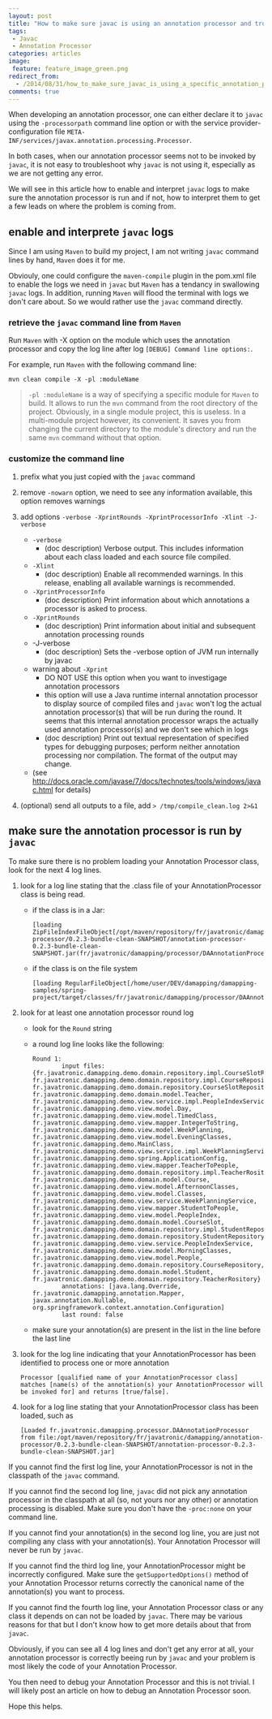 ```yaml
---
layout: post
title: "How to make sure javac is using an annotation processor and troubleshoot when it is not"
tags: 
 - Javac
 - Annotation Processor
categories: articles
image:
 feature: feature_image_green.png
redirect_from:
  - /2014/08/31/how_to_make_sure_javac_is_using_a_specific_annotation_processor.html
comments: true
---
```


When developing an annotation processor, one can either declare it to ```javac``` using the ```-processorpath``` command line option or with the service provider-configuration file ```META-INF/services/javax.annotation.processing.Processor```.

In both cases, when our annotation processor seems not to be invoked by ```javac```, it is not easy to troubleshoot why ```javac``` is not using it, especially as we are not getting any error.

We will see in this article how to enable and interpret ```javac``` logs to make sure the annotation processor is run and if not, how to interpret them to get a few leads on where the problem is coming from.


## enable and interprete ```javac``` logs

Since I am using ```Maven``` to build my project, I am not writing ```javac``` command lines by hand, ```Maven``` does it for me.

Obviouly, one could configure the ```maven-compile``` plugin in the pom.xml file to enable the logs we need in ```javac``` but ```Maven``` has a tendancy in swallowing ```javac``` logs. In addition, running ```Maven``` will flood the terminal with logs we don't care about. So we would rather use the ```javac``` command directly. 

### retrieve the ```javac``` command line from ```Maven```

Run ```Maven``` with -X option on the module which uses the annotation processor and copy the log line after log ```[DEBUG] Command line options:```.

For example, run ```Maven``` with the following command line:

```
mvn clean compile -X -pl :moduleName
```

> ```-pl :moduleName``` is a way of specifying a specific module for ```Maven``` to build. It allows to run the ```mvn``` command from the root directory of the project. Obviously, in a single module project, this is useless. In a multi-module project however, its convenient. It saves you from changing the current directory to the module's directory and run the same ```mvn``` command without that option.

### customize the command line

1. prefix what you just copied with the ```javac``` command
2. remove ```-nowarn``` option, we need to see any information available, this option removes warnings
3. add options ```-verbose -XprintRounds -XprintProcessorInfo -Xlint -J-verbose```
    * ```-verbose```
        - (doc description) Verbose output. This includes information about each class loaded and each source file compiled.
    * ```-Xlint```
        - (doc description) Enable all recommended warnings. In this release, enabling all available warnings is recommended.
    * ```-XprintProcessorInfo```
        - (doc description) Print information about which annotations a processor is asked to process.
    * ```-XprintRounds```
        - (doc description) Print information about initial and subsequent annotation processing rounds
    * -J-verbose
        - (doc description) Sets the -verbose option of JVM run internally by javac
    * warning about ```-Xprint```
        - DO NOT USE this option when you want to investigage annotation processors
        - this option will use a Java runtime internal annotation processor to display source of compiled files and ```javac``` won't log the actual annotation processor(s) that will be run during the round. It seems that this internal annotation processor wraps the actually used annotation processor(s) and we don't see which in logs
        - (doc description) Print out textual representation of specified types for debugging purposes; perform neither annotation processing nor compilation. The format of the output may change.
    * (see http://docs.oracle.com/javase/7/docs/technotes/tools/windows/javac.html for details)

4. (optional) send all outputs to a file, add ```> /tmp/compile_clean.log 2>&1```

## make sure the annotation processor is run by ```javac```

To make sure there is no problem loading your Annotation Processor class, look for the next 4 log lines.

1. look for a log line stating that the .class file of your AnnotationProcessor class is being read.     
    * if the class is in a Jar:

        ```
        [loading ZipFileIndexFileObject[/opt/maven/repository/fr/javatronic/damapping/annotation-processor/0.2.3-bundle-clean-SNAPSHOT/annotation-processor-0.2.3-bundle-clean-SNAPSHOT.jar(fr/javatronic/damapping/processor/DAAnnotationProcessor.class)]]
        ```
    * if the class is on the file system

        ```
        [loading RegularFileObject[/home/user/DEV/damapping/damapping-samples/spring-project/target/classes/fr/javatronic/damapping/processor/DAAnnotationProcessor.class]]
        ```

2. look for at least one annotation processor round log
    * look for the ```Round``` string
    * a round log line looks like the following:

        ```
        Round 1:
                input files: {fr.javatronic.damapping.demo.domain.repository.impl.CourseSlotRepositoryImpl, fr.javatronic.damapping.demo.domain.repository.impl.CourseRepositoryImpl, fr.javatronic.damapping.demo.domain.repository.CourseSlotRepository, fr.javatronic.damapping.demo.domain.model.Teacher, fr.javatronic.damapping.demo.view.service.impl.PeopleIndexServiceImpl, fr.javatronic.damapping.demo.view.model.Day, fr.javatronic.damapping.demo.view.model.TimedClass, fr.javatronic.damapping.demo.view.mapper.IntegerToString, fr.javatronic.damapping.demo.view.model.WeekPlanning, fr.javatronic.damapping.demo.view.model.EveningClasses, fr.javatronic.damapping.demo.MainClass, fr.javatronic.damapping.demo.view.service.impl.WeekPlanningServiceImpl, fr.javatronic.damapping.demo.spring.ApplicationConfig, fr.javatronic.damapping.demo.view.mapper.TeacherToPeople, fr.javatronic.damapping.demo.domain.repository.impl.TeacherRositoryImpl, fr.javatronic.damapping.demo.domain.model.Course, fr.javatronic.damapping.demo.view.model.AfternoonClasses, fr.javatronic.damapping.demo.view.model.Classes, fr.javatronic.damapping.demo.view.service.WeekPlanningService, fr.javatronic.damapping.demo.view.mapper.StudentToPeople, fr.javatronic.damapping.demo.view.model.PeopleIndex, fr.javatronic.damapping.demo.domain.model.CourseSlot, fr.javatronic.damapping.demo.domain.repository.impl.StudentRepositoryImpl, fr.javatronic.damapping.demo.domain.repository.StudentRepository, fr.javatronic.damapping.demo.view.service.PeopleIndexService, fr.javatronic.damapping.demo.view.model.MorningClasses, fr.javatronic.damapping.demo.view.model.People, fr.javatronic.damapping.demo.domain.repository.CourseRepository, fr.javatronic.damapping.demo.domain.model.Student, fr.javatronic.damapping.demo.domain.repository.TeacherRository}
                annotations: [java.lang.Override, fr.javatronic.damapping.annotation.Mapper, javax.annotation.Nullable, org.springframework.context.annotation.Configuration]
                last round: false
        ```
    * make sure your annotation(s) are present in the list in the line before the last line
3. look for the log line indicating that your AnnotationProcessor has been identified to process one or more annotation

    ```
    Processor [qualified name of your AnnotationProcessor class] matches [name(s) of the annotation(s) your AnnotationProcessor will be invoked for] and returns [true/false].
    ```
4. look for a log line stating that your AnnotationProcessor class has been loaded, such as

    ```
    [Loaded fr.javatronic.damapping.processor.DAAnnotationProcessor from file:/opt/maven/repository/fr/javatronic/damapping/annotation-processor/0.2.3-bundle-clean-SNAPSHOT/annotation-processor-0.2.3-bundle-clean-SNAPSHOT.jar]
    ```

If you cannot find the first log line, your AnnotationProcessor is not in the classpath of the ```javac``` command.

If you cannot find the second log line, ```javac``` did not pick any annotation processor in the classpath at all (so, not yours nor any other) or annotation processing is disabled. Make sure you don't have the ```-proc:none``` on your command line.

If you cannot find your annotation(s) in the second log line, you are just not compiling any class with your annotation(s). Your Annotation Processor will never be run by ```javac```.

If you cannot find the third log line, your AnnotationProcessor might be incorrectly configured. Make sure the ```getSupportedOptions()``` method of your Annotation Processor returns correctly the canonical name of the annotation(s) you want to process.

If you cannot find the fourth log line, your Annotation Processor class or any class it depends on can not be loaded by ```javac```. There may be various reasons for that but I don't know how to get more details about that from ```javac```.

Obviously, if you can see all 4 log lines and don't get any error at all, your annotation processor is correctly beeing run by ```javac``` and your problem is most likely the code of your Annotation Processor.

You then need to debug your Annotation Processor and this is not trivial. I will likely post an article on how to debug an Annotation Processor soon.

Hope this helps.
